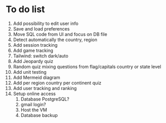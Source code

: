 # To do list

1. Add possibility to edit user info
1. Save and load preferences
1. Move SQL code from UI and focus on DB file
1. Detect automatically the country, region
1. Add session tracking
1. Add game tracking
1. Tailwind: switch dark/auto
1. Add Jeopardy quiz
1. Random quiz mixing questions from flag/capitals country or state level
1. Add unit testing
1. Add Mermeid diagram
1. Add per region country per continent quiz
1. Add user tracking and ranking
1. Setup online access
   1. Database PostgreSQL?
   1. gmail login?
   1. Host the VM
   1. Database backup
